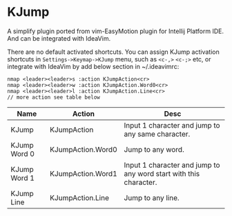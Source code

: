 # KJump

A simplify plugin ported from vim-EasyMotion plugin for Intellij Platform IDE. And can be integrated with IdeaVim.

There are no default activated shortcuts. You can assign KJump activation shortcuts in `Settings->Keymap->KJump` menu, such as `<c-,>` `<c-;>` etc, or integrate with IdeaVim by add below section in ~/.ideavimrc:

```vimrc
nmap <leader><leader>s :action KJumpAction<cr>
nmap <leader><leader>w :action KJumpAction.Word0<cr>
nmap <leader><leader>l :action KJumpAction.Line<cr>
// more action see table below
```

| Name         | Action            | Desc                                                              |
|--------------|-------------------|-------------------------------------------------------------------|
| KJump        | KJumpAction       | Input 1 character and jump to any same character.                 |
| KJump Word 0 | KJumpAction.Word0 | Jump to any word.                                                 |
| KJump Word 1 | KJumpAction.Word1 | Input 1 character and jump to any word start with this character. |
| KJump Line   | KJumpAction.Line  | Jump to any line.                                                 |
